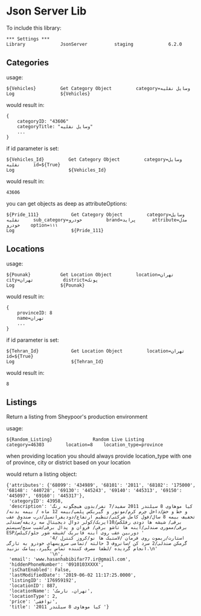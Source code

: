# Json Server Lib


To include this library:
```
*** Settings ***
Library             JsonServer          staging             6.2.0
```

## Categories
usage:

```
${Vehicles}         Get Category Object         category=وسایل نقلیه
Log                 ${Vehicles}
```

would result in:
```
{
    categoryID: "43606"
    categoryTitle: "وسایل نقلیه"
    ...
}
```

if id parameter is set:
```
${Vehicles_Id}         Get Category Object         category=وسایل نقلیه     id=${True}
Log                    ${Vehicles_Id}
```

would result in:
```
43606
```

you can get objects as deep as attributeOptions:

```
${Pride_111}            Get Category Object         category=وسایل نقلیه     sub_category=خودرو         brand=پراید      attribute=مدل خودرو    option=۱۱۱
Log                     ${Pride_111}
```

## Locations

usage:

```
${Pounak}           Get Location Object         location=تهران         city=تهران           district=پونک
Log                 ${Pounak}
```

would result in:
```
{
    provinceID: 8
    name=تهران
    ...
}
```

if id parameter is set:

```
${Tehran_Id}            Get Location Object         location=تهران         id=${True}
Log                     ${Tehran_Id}
```

would result in:
```
8
```


## Listings

Return a listing from Sheypoor's production environment

usage:
```
${Random_Listing}               Random Live Listing                 category=46303        location=8    location_type=province
```
when providing location you should always provide location_type with one of province, city or district based on your location

would return a listing object:

```
{'attributes': {'68099': '434989', '68101': '2011', '68102': '175000', '68148': '440728', '69130': '445243', '69140': '445313', '69150': '445097', '69160': '445317'},
 'categoryID': 43958,
 'description': 'کیا موهاوی 8 سیلندر 2011 سفید/7 نفر/بدون هیچگونه رنگ و خط و خش/داخل چرم کرم/موتور و گیربکس پلمپ/بیمه 12 ماه / بیمه بدنه/تخفیف بیمه 8 سال/فول کامل شرکتی/تنظیم ارتفاع/دودیفرانسیل/درب صندوق عقب برقی/ شیشه ها دودی رفلکس/10ایربک/کولر دوال دیجیتال سه ردیفه/صندلی برقی/مموری صندلی/آینه ها تاشو برقی/ فروان و پدال برقی/شیب سنج/سیستم ESP/دوربین عقب روی آینه فابریک /شیشه شور جلو/کیلس '
                'استارت/ریموت روی فرمان /لاستیک ها نو/کروز کنترل /4 گرمکن صندلی/2 سرد کن /سانروف 3 حالته /تمامی سرویسهای خودرو به تازگی انجام گردیده /لطفا مصرف کننده تماس بگیرد.پیامک نزنید.\n'
                '\n',
 'email': 'www.hasanhabibifar77.ir@gmail.com',
 'hiddenPhoneNumber': '0910103XXXX',
 'isChatEnabled': False,
 'lastModifiedDate': '2019-06-02 11:17:25.0000',
 'listingID': '176959192',
 'locationID': 887,
 'locationName': 'تهران، نارمک',
 'locationType': 2,
 'price': 'توافقی',
 'title': 'کیا موهاوی 8 سیلندر 2011 '}
```
